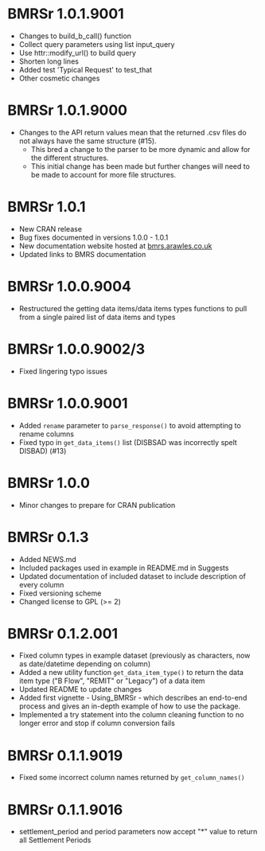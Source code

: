 # BMRSr 1.0.1.9001 

*  Changes to build_b_call() function
*  Collect query parameters using list input_query
*  Use httr::modify_url() to build query
*  Shorten long lines
*  Added test 'Typical Request' to test_that
*  Other cosmetic changes

# BMRSr 1.0.1.9000

* Changes to the API return values mean that the returned .csv files do not always have the same structure (#15).
    + This bred a change to the parser to be more dynamic and allow for the different structures.
    + This initial change has been made but further changes will need to be made to account for more file structures.

# BMRSr 1.0.1

* New CRAN release
* Bug fixes documented in versions 1.0.0 - 1.0.1
* New documentation website hosted at [bmrs.arawles.co.uk](http://bmrsr.arawles.co.uk)
* Updated links to BMRS documentation

# BMRSr 1.0.0.9004

* Restructured the getting data items/data items types functions to pull from a single paired list of data items and types

# BMRSr 1.0.0.9002/3

* Fixed lingering typo issues

# BMRSr 1.0.0.9001

* Added `rename` parameter to `parse_response()` to avoid attempting to rename columns
* Fixed typo in `get_data_items()` list (DISBSAD was incorrectly spelt DISBAD) (#13)

# BMRSr 1.0.0

* Minor changes to prepare for CRAN publication

# BMRSr 0.1.3

* Added NEWS.md
* Included packages used in example in README.md in Suggests
* Updated documentation of included dataset to include description of every column
* Fixed versioning scheme
* Changed license to GPL (>= 2)

# BMRSr 0.1.2.001

* Fixed column types in example dataset (previously as characters, now as date/datetime depending on column)
* Added a new utility function `get_data_item_type()` to return the data item type ("B Flow", "REMIT" or "Legacy") of a data item
* Updated README to update changes
* Added first vignette - Using_BMRSr - which describes an end-to-end process and gives an in-depth example of how to use the package.
* Implemented a try statement into the column cleaning function to no longer error and stop if column conversion fails

# BMRSr 0.1.1.9019

* Fixed some incorrect column names returned by `get_column_names()`

# BMRSr 0.1.1.9016

* settlement_period and period parameters now accept "*" value to return all Settlement Periods
